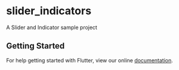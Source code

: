 # slider_indicators

A Slider and Indicator sample project

## Getting Started

For help getting started with Flutter, view our online
[documentation](https://flutter.io/).
